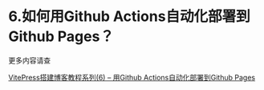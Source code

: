 # 6.如何用Github Actions自动化部署到Github Pages？

更多内容请查

[VitePress搭建博客教程系列(6) – 用Github Actions自动化部署到Github Pages](http://www.qianduan8.com/2048.html)